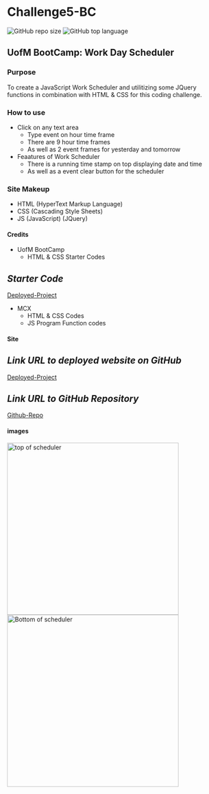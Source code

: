 # Challenge5-BC

![GitHub repo size](https://img.shields.io/github/repo-size/Maxamed-NCX/5-Third-Party-APIs-Scheduler-Application)
![GitHub top language](https://img.shields.io/github/languages/top/Maxamed-NCX/5-Third-Party-APIs-Scheduler-Application)

## UofM BootCamp: Work Day Scheduler

### Purpose

To create a JavaScript Work Scheduler and utilitizing some JQuery functions in combination with HTML & CSS for this coding challenge.

### How to use

- Click on any text area 
  - Type event on hour time frame
  - There are 9 hour time frames
  - As well as 2 event frames for yesterday and tomorrow
- Feaatures of Work Scheduler
  - There is a running time stamp on top displaying date and time
  - As well as a event clear button for the scheduler

### Site Makeup

- HTML (HyperText Markup Language)
- CSS (Cascading Style Sheets)
- JS (JavaScript) (JQuery)

#### Credits

- UofM BootCamp
  - HTML & CSS Starter Codes

## **_Starter Code_**
[Deployed-Project](https://github.com/coding-boot-camp/super-disco)


- MCX
  - HTML & CSS Codes
  - JS Program Function codes

#### Site


## **_Link URL to deployed website on GitHub_**
[Deployed-Project](https://Maxamed-NCX.github.io/5-Third-Party-APIs-Scheduler-Application/)

## **_Link URL to GitHub Repository_**

[Github-Repo](https://github.com/Maxamed-NCX/5-Third-Party-APIs-Scheduler-Application)



#### images


<img width="400" alt=" top of scheduler" src="https://raw.githubusercontent.com/Mcnoor/Challenge5-BC-/main/images/top%20of%20scheduler.png">

<img width="400" alt=" Bottom of scheduler" src="https://raw.githubusercontent.com/Mcnoor/Challenge5-BC-/0742b5255ac38ccee370062811c9f951bcef597b/images/bottom%20of%20scheduler.png">



